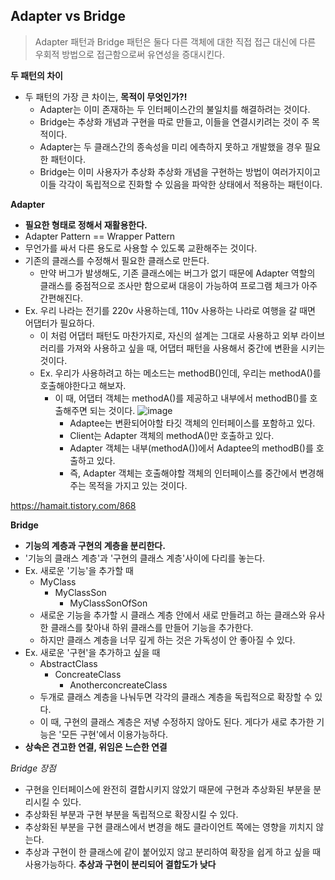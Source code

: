 ## Adapter vs Bridge

> Adapter 패턴과 Bridge 패턴은 둘다 다른 객체에 대한 직접 접근 대신에 다른 우회적 방법으로 접근함으로써 유연성을 증대시킨다.



**두 패턴의 차이**

- 두 패턴의 가장 큰 차이는, **목적이 무엇인가?!**
  - Adapter는 이미 존재하는 두 인터페이스간의 불일치를 해결하려는 것이다.
  - Bridge는 추상화 개념과 구현을 따로 만들고, 이들을 연결시키려는 것이 주 목적이다.
  - Adapter는 두 클래스간의 종속성을 미리 에측하지 못하고 개발했을 경우 필요한 패턴이다.
  - Bridge는 이미 사용자가 추상화 추상화 개념을 구현하는 방법이 여러가지이고 이들 각각이 독립적으로 진화할 수 있음을 파악한 상태에서 적용하는 패턴이다.


**Adapter**
- **필요한 형태로 정해서 재활용한다.**
- Adapter Pattern == Wrapper Pattern
- 무언가를 싸서 다른 용도로 사용할 수 있도록 교환해주는 것이다.
- 기존의 클래스를 수정해서 필요한 클래스로 만든다.
  - 만약 버그가 발생해도, 기존 클래스에는 버그가 없기 때문에 Adapter 역할의 클래스를 중점적으로 조사만 함으로써 대응이 가능하여 프로그램 체크가 아주 간편해진다.
- Ex. 우리 나라는 전기를 220v 사용하는데, 110v 사용하는 나라로 여행을 갈 때면 어댑터가 필요하다.
  - 이 처럼 어댑터 패턴도 마찬가지로, 자신의 설계는 그대로 사용하고 외부 라이브러리를 가져와 사용하고 싶을 때, 어댑터 패턴을 사용해서 중간에 변환을 시키는 것이다.
  - Ex. 우리가 사용하려고 하는 메소드는 methodB()인데, 우리는 methodA()를 호출해야한다고 해보자.
    - 이 때, 어댑터 객체는 methodA()를 제공하고 내부에서 methodB()를 호출해주면 되는 것이다.
    ![image](https://user-images.githubusercontent.com/40616436/79535937-c0ca2600-80b9-11ea-83a6-7595a53dfc68.png)
      - Adaptee는 변환되어야할 타깃 객체의 인터페이스를 포함하고 있다.
      - Client는 Adapter 객체의 methodA()만 호출하고 있다.
      - Adapter 객체는 내부(methodA())에서 Adaptee의 methodB()를 호출하고 있다.
      - 즉, Adapter 객체는 호출해야할 객체의 인터페이스를 중간에서 변경해주는 목적을 가지고 있는 것이다.

https://hamait.tistory.com/868

**Bridge**
- **기능의 계층과 구현의 계층을 분리한다.**
- '기능의 클래스 계층'과 '구현의 클래스 계층'사이에 다리를 놓는다.
- Ex. 새로운 '기능'을 추가할 때
  - MyClass
      - MyClassSon
        - MyClassSonOfSon
  - 새로운 기능을 추가할 시 클래스 계층 안에서 새로 만들려고 하는 클래스와 유사한 클래스를 찾아내 하위 클래스를 만들어 기능을 추가한다.
  - 하지만 클래스 계층을 너무 깊게 하는 것은 가독성이 안 좋아질 수 있다.
- Ex. 새로운 '구현'을 추가하고 싶을 때
  - AbstractClass
    - ConcreateClass
      - AnotherconcreateClass
  - 두개로 클래스 계층을 나눠두면 각각의 클래스 계층을 독립적으로 확장할 수 있다.
  - 이 때, 구현의 클래스 계층은 저녛 수정하지 않아도 된다. 게다가 새로 추가한 기능은 '모든 구현'에서 이용가능하다.
- **상속은 견고한 연결, 위임은 느슨한 연결**

*Bridge 장점*
  - 구현을 인터페이스에 완전히 결합시키지 않았기 때문에 구현과 추상화된 부분을 분리시킬 수 있다.
  - 추상화된 부분과 구현 부분을 독립적으로 확장시킬 수 있다.
  - 추상화된 부분을 구현 클래스에서 변경을 해도 클라이언트 쪽에는 영향을 끼치지 않는다.
  - 추상과 구현이 한 클래스에 같이 붙어있지 않고 분리하여 확장을 쉽게 하고 싶을 때 사용가능하다. **추상과 구현이 분리되어 결합도가 낮다**
  
    



